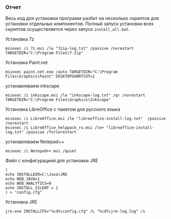 ### Отчет

Весь код для установки программ разбит на несколько скриптов для установки отдельных компонентов.
Полный запуск установки всех скриптов осуществляется через запуск ```install_all.bat```.

Установка 7z

    msiexec /i 7z.msi /le "7zip-log.txt" /passive /norestart TARGETDIR="C:\Program Files\7-Zip"
        
Установка Paint.net

    msiexec paint.net.exe /auto TARGETDIR="C:\Program Files\Graphics\Paint" DESKTOPSHORTCUT=1
        
устанавливаем inkscape


    msiexec /i inkscape.msi /le "inkscape-log.txt" /qr /norestart TARGETDIR="C:\Program Files\Graphics\Inkscape"

Установка LibreOffice с пакетом для русского языка 

    msiexec /i LibreOffice.msi /le "libreoffice-install-log.txt"  /passive /norestart
    msiexec /i LibreOffice_helppack_ru.msi /le+ "libreoffice-install-log.txt" /passive /forcerestart

устанавливаем Notepad++ 

    msiexec /i Notepad++.msi /quiet
        
Файл с конфигурацией для установки JRE
    
    (
    echo INSTALLDIR=C:\Java\JRE
    echo WEB_JAVA=1
    echo WEB_ANALYTICS=0
    echo INSTALL_SILENT = 1
    ) > "config.cfg"

Установка JRE
    
    jre.exe INSTALLCFG="%cd%\config.cfg" /L "%cd%\jre-log.log" /s


